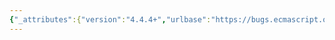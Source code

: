 ```yaml
---
{"_attributes":{"version":"4.4.4+","urlbase":"https://bugs.ecmascript.org/","maintainer":"dherman@mozilla.com"},"bug":{"bug_id":1281,"creation_ts":"2013-03-09 15:26:00 -0800","short_desc":"CheckObjectCoercible(this value)","delta_ts":"2013-08-21 14:13:48 -0700","product":"Draft for 6th Edition","component":"technical issue","version":"Rev 14: March 8, 2013 Draft","rep_platform":"All","op_sys":"All","bug_status":"RESOLVED","resolution":"WORKSFORME","priority":"Normal","bug_severity":"enhancement","everconfirmed":true,"reporter":{"uid":"waldron.rick","name":"Rick Waldron"},"assigned_to":{"uid":"allen","name":"Allen Wirfs-Brock"},"cc":"waldron.rick","long_desc":[{"commentid":3411,"comment_count":0,"who":{"uid":"waldron.rick","name":"Rick Waldron"},"bug_when":"2013-03-09 15:26:23 -0800","thetext":"Does it make sense for this to simply be:\n\nCheckObjectCoercible(this)\n\nThe semantics remain intact, while being consistent with other abstract operation calls"},{"commentid":4338,"comment_count":1,"who":{"uid":"allen","name":"Allen Wirfs-Brock"},"bug_when":"2013-06-30 13:37:26 -0700","thetext":"not really.  We try to never use just \"this\" as a meta-variable name in the algorithms, while \"this value\" has a specific meaning.  I'd have to add a step like:\n  Let O be the this value."}]}}
---
```

